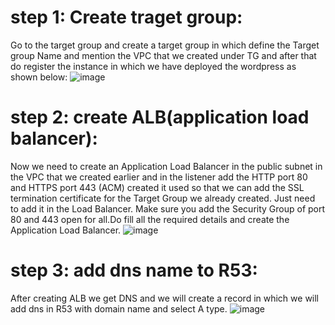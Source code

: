 # step 1: Create traget group:
Go to the target group and create a target group in which define the Target group Name and mention the VPC that we created under TG and after that do register the instance in which we have deployed the wordpress as shown below:
![image](https://github.com/amanmallsops/road-to-devops/assets/146840696/a0e54616-71d4-4d39-bd8a-7ef954145516)

# step 2: create ALB(application load balancer):
Now we need to create an Application Load Balancer in the public subnet in the VPC that we created earlier and in the listener add the HTTP port 80 and HTTPS port 443 (ACM) created it used so that we can add the SSL termination certificate for the Target Group we already created. Just need to add it in the Load Balancer. Make sure you add the Security Group of port 80 and 443 open for all.Do fill all the required details and create the Application Load Balancer.
![image](https://github.com/amanmallsops/road-to-devops/assets/146840696/8b27e522-2091-4361-a295-25d906ed8458)

# step 3: add dns name to R53: 
After creating ALB we get DNS and we will create a record in which we will add dns in R53 with domain name and select A type.
![image](https://github.com/amanmallsops/road-to-devops/assets/146840696/b4b942d9-ad59-46aa-868e-bf13c8229cd5)
